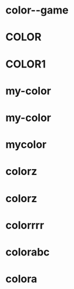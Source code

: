 # color--game
# COLOR
# COLOR1
# my-color
# my-color
# mycolor
# colorz
# colorz
# colorrrr
# colorabc
# colora
